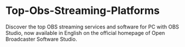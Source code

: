 # Top-Obs-Streaming-Platforms
Discover the top OBS streaming services and software for PC with OBS Studio, now available in English on the official homepage of Open Broadcaster Software Studio.
